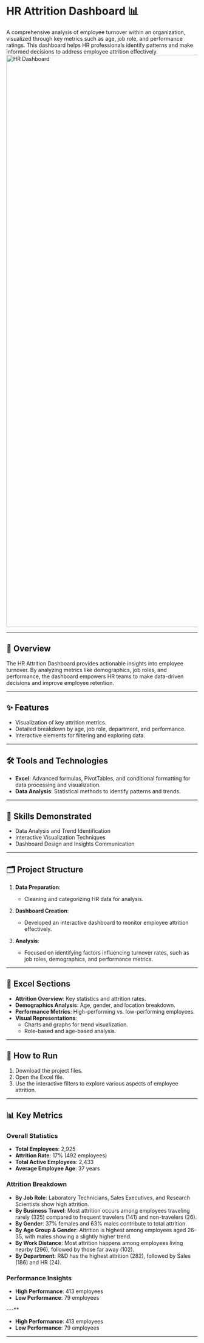 # HR Attrition Dashboard 📊  
A comprehensive analysis of employee turnover within an organization, visualized through key metrics such as age, job role, and performance ratings. This dashboard helps HR professionals identify patterns and make informed decisions to address employee attrition effectively.
<img width="1504" alt="HR Dashboard" src="https://github.com/user-attachments/assets/b25f19bb-5f97-46d1-8240-69bdf43a2d1f" />

---

## 🌟 **Overview**  
The HR Attrition Dashboard provides actionable insights into employee turnover. By analyzing metrics like demographics, job roles, and performance, the dashboard empowers HR teams to make data-driven decisions and improve employee retention.

---

## ✨ **Features**  
- Visualization of key attrition metrics.  
- Detailed breakdown by age, job role, department, and performance.  
- Interactive elements for filtering and exploring data.  

---

## 🛠️ **Tools and Technologies**  
- **Excel**: Advanced formulas, PivotTables, and conditional formatting for data processing and visualization.  
- **Data Analysis**: Statistical methods to identify patterns and trends.  

---

## 🧩 **Skills Demonstrated**  
- Data Analysis and Trend Identification  
- Interactive Visualization Techniques  
- Dashboard Design and Insights Communication  

---

## 🗂️ **Project Structure**  
1. **Data Preparation**:  
   - Cleaning and categorizing HR data for analysis.  

2. **Dashboard Creation**:  
   - Developed an interactive dashboard to monitor employee attrition effectively.  

3. **Analysis**:  
   - Focused on identifying factors influencing turnover rates, such as job roles, demographics, and performance metrics.

---

## 📌 **Excel Sections**  
- **Attrition Overview**: Key statistics and attrition rates.  
- **Demographics Analysis**: Age, gender, and location breakdown.  
- **Performance Metrics**: High-performing vs. low-performing employees.  
- **Visual Representations**:  
  - Charts and graphs for trend visualization.  
  - Role-based and age-based analysis.  

---

## 🚀 **How to Run**  
1. Download the project files.  
2. Open the Excel file.  
3. Use the interactive filters to explore various aspects of employee attrition.  

---

## 📊 **Key Metrics**  

### **Overall Statistics**  
- **Total Employees**: 2,925  
- **Attrition Rate**: 17% (492 employees)  
- **Total Active Employees**: 2,433  
- **Average Employee Age**: 37 years  

### **Attrition Breakdown**

- **By Job Role**: Laboratory Technicians, Sales Executives, and Research Scientists show high attrition.
- **By Business Travel**: Most attrition occurs among employees traveling rarely (325) compared to frequent travelers (141) and non-travelers (26).
- **By Gender**: 37% females and 63% males contribute to total attrition.
- **By Age Group & Gender**: Attrition is highest among employees aged 26–35, with males showing a slightly higher trend.
- **By Work Distance**: Most attrition happens among employees living nearby (296), followed by those far away (102).
- **By Department**: R&D has the highest attrition (282), followed by Sales (186) and HR (24).

### **Performance Insights**
- **High Performance**: 413 employees
- **Low Performance**: 79 employees

---**  
- **High Performance**: 413 employees  
- **Low Performance**: 79 employees  

---
